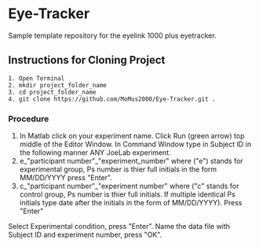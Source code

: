 # Eye-Tracker
Sample template repository for the eyelink 1000 plus eyetracker.

## Instructions for Cloning Project
```
1. Open Terminal
2. mkdir project_folder_name
3. cd project_folder_name
4. git clone https://github.com/MoMus2000/Eye-Tracker.git .
```

### Procedure 
1. In Matlab click on your experiment name. Click Run (green arrow) top middle of the Editor Window. In Command Window type in Subject ID in the following manner ANY JoeLab experiment.
2. e_"participant number"\_"experiment_number" where ("e") stands for experimental group, Ps number is thier full initials in the form MM/DD/YYYY press "Enter".
3. c_"participant number"\_"experiment number" where ("c" stands for control group, Ps number is thier full initials. If multiple identical Ps initials type date after the initials in the form of MM/DD/YYYY). Press "Enter"

Select Experimental condition, press "Enter". Name the data file with Subject ID and experiment number, press "OK".